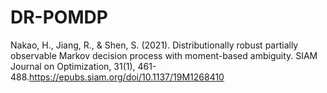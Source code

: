 # DR-POMDP
Nakao, H., Jiang, R., &amp; Shen, S. (2021). Distributionally robust partially observable Markov decision process with moment-based ambiguity. SIAM Journal on Optimization, 31(1), 461-488.https://epubs.siam.org/doi/10.1137/19M1268410

